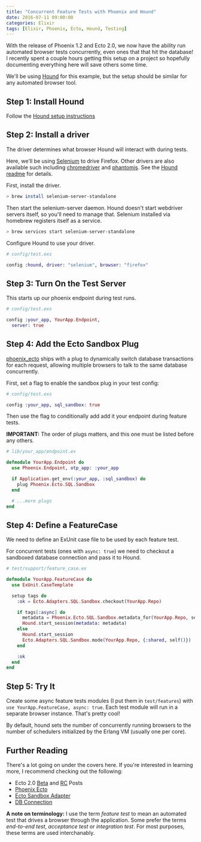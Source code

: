 ```yaml
---
title: "Concurrent Feature Tests with Phoenix and Hound"
date: 2016-07-11 09:00:00
categories: Elixir
tags: [Elixir, Phoenix, Ecto, Hound, Testing]
---
```


With the release of Phoenix 1.2 and Ecto 2.0, we now have the ability run automated browser tests
concurrently, even ones that that hit the database! I recently spent a couple hours getting this
setup on a project so hopefully documenting everything here will save others some time.

We'll be using [Hound](https://github.com/HashNuke/hound) for this example, but the setup should be
similar for any automated browser tool.

## Step 1: Install Hound

Follow the [Hound setup instructions](https://hexdocs.pm/hound/readme.html#Setup)

## Step 2: Install a driver

The driver determines what browser Hound will interact with during tests.

Here, we'll be using [Selenium](http://www.seleniumhq.org/) to drive Firefox. Other drivers are also
available such including [chromedriver](https://sites.google.com/a/chromium.org/chromedriver/) and
[phantomjs](http://phantomjs.org/). See the [Hound readme](https://hexdocs.pm/hound/readme.html)
for details.

First, install the driver.

```sh
> brew install selenium-server-standalone
```

Then start the selenium-server daemon. Hound doesn't start webdriver servers itself, so you'll need
to manage that. Selenium installed via homebrew registers itself as a service.

```sh
> brew services start selenium-server-standalone
```

Configure Hound to use your driver.

```elixir
# config/test.exs

config :hound, driver: "selenium", browser: "firefox"
```

## Step 3: Turn On the Test Server

This starts up our phoenix endpoint during test runs.

```elixir
# config/test.exs

config :your_app, YourApp.Endpoint,
  server: true
```

## Step 4: Add the Ecto Sandbox Plug

[phoenix_ecto](https://github.com/phoenixframework/phoenix_ecto) ships with a plug to dynamically
switch database transactions for each request, allowing multiple browsers to talk to the same
database concurrently.

First, set a flag to enable the sandbox plug in your test config:

```elixir
# config/test.exs

config :your_app, sql_sandbox: true
```

Then use the flag to conditionally add add it your endpoint during feature tests.

**IMPORTANT:** The order of plugs matters, and this one must be listed before any others.

```elixir
# lib/your_app/endpoint.ex

defmodule YourApp.Endpoint do
  use Phoenix.Endpoint, otp_app: :your_app

  if Application.get_env(:your_app, :sql_sandbox) do
    plug Phoenix.Ecto.SQL.Sandbox
  end

  # ...more plugs
end
```

## Step 4: Define a FeatureCase

We need to define an ExUnit case file to be used by each feature test.

For concurrent tests (ones with `async: true`) we need to checkout a sandboxed database connection
and pass it to Hound.

```elixir
# test/support/feature_case.ex

defmodule YourApp.FeatureCase do
  use ExUnit.CaseTemplate

  setup tags do
    :ok = Ecto.Adapters.SQL.Sandbox.checkout(YourApp.Repo)

    if tags[:async] do
      metadata = Phoenix.Ecto.SQL.Sandbox.metadata_for(YourApp.Repo, self())
      Hound.start_session(metadata: metadata)
    else
      Hound.start_session
      Ecto.Adapters.SQL.Sandbox.mode(YourApp.Repo, {:shared, self()})
    end

    :ok
  end
end
```

## Step 5: Try It

Create some async feature tests modules (I put them in `test/features`) with
`use YourApp.FeatureCase, async: true`. Each test module will run in a separate browser instance.
That's pretty cool!

By default, hound sets the number of concurrently running browsers to the number of schedulers
initialized by the Erlang VM (usually one per core).

## Further Reading

There's a lot going on under the covers here. If you're interested in learning more, I recommend
checking out the following:

  * Ecto 2.0 [Beta](http://blog.plataformatec.com.br/2016/02/ecto-2-0-0-beta-0-is-out/)
  and [RC](http://blog.plataformatec.com.br/2016/04/ecto-2-0-0-rc-is-out/) Posts
  * [Phoenix Ecto](https://github.com/phoenixframework/phoenix_ecto)
  * [Ecto Sandbox Adapter](https://hexdocs.pm/ecto/Ecto.Adapters.SQL.Sandbox.html)
  * [DB Connection](https://hexdocs.pm/db_connection/DBConnection.html)

**A note on terminology:** I use the term _feature test_ to mean an automated test that drives a
browser through the application. Some prefer the terms _end-to-end test_, _acceptance test_ or
_integration test_. For most purposes, these terms are used interchanably.
